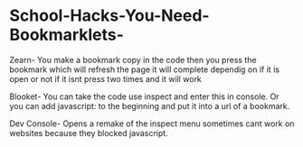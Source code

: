 # School-Hacks-You-Need-Bookmarklets-
Zearn- You make a bookmark copy in the code then you press the bookmark which will refresh the page it will complete dependig on if it is open or not if it isnt press two times and it will work


Blooket- You can take the code use inspect and enter this in console. Or you can add javascript: to the beginning and put it into a url of a bookmark.


Dev Console- Opens a remake of the inspect menu sometimes cant work on websites because they blocked javascript.
